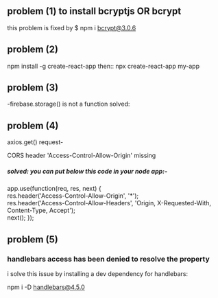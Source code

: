 ## problem (1) to install bcryptjs OR bcrypt
this problem is fixed by $ npm i bcrypt@3.0.6
## problem (2)
npm install -g create-react-app 
then::
npx create-react-app my-app
## problem (3)
-firebase.storage() is not a function 
solved: <script src="https://www.gstatic.com/firebasejs/6.2.3/firebase-storage.js"></script> 
## problem (4)
<p>axios.get() request-</p>
<p>CORS header 'Access-Control-Allow-Origin' missing</p>
<h5>solved: you can put below this code in your node app:-</h5>
<p>
  app.use(function(req, res, next) {<br>
  res.header('Access-Control-Allow-Origin', '*');<br>
  res.header('Access-Control-Allow-Headers', 'Origin, X-Requested-With, Content-Type, Accept');<br>
  next();
});
</p>



## problem (5)
<h3>handlebars access has been denied to resolve the property</h1>
<p>i solve this issue by installing a dev dependency for handlebars:</p>
  
npm i -D handlebars@4.5.0

